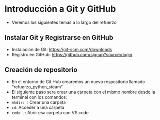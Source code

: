 # Introducción a Git y GitHub
- Veremos los siguientes temas a lo largo del refuerzo
## Instalar Git y Registrarse en GitHub
- Instalación de Git: https://git-scm.com/downloads
- Registro en GitHub: https://github.com/signup?source=login
## Creación de repositorio 
- En el entorno de Git Hub crearemos un nuevo respositorio llamado "refuerzo_python_steam"
- El siguiente paso sera crear una carpeta con el mismo nombre desde la terminal con los comandos:
-  ````mkdir: ````: Crear una carpeta
- ````cd````: Acceder a una carpeta
- ````code .````: Abrir esa carpeta con VS code